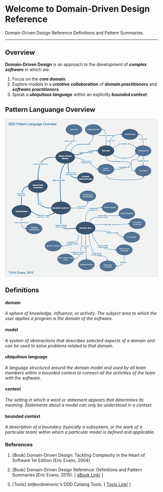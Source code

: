 # **Welcome to Domain-Driven Design Reference**

Domain-Driven Design Reference Definitions and Pattern Summaries.

---

## **Overview**

**Domain-Driven Design** is an approach to the development of **_complex software_** in which we:

1.  Focus on the **_core domain_**.
2.  Explore models in a **_creative collaboration_** of **_domain practitioners_** and **_software practitioners_**.
3.  Speak a **_ubiquitous language_** within an explicitly **_bounded context_**.

## **Pattern Languange Overview**

![DDD Pattern Language Overview diagram](../assets/img/ddd-reference/eric-evans-ddd-pattern-language-overview-2015.png)

## **Definitions**

#### **domain**

_A sphere of knowledge, influence, or activity. The subject area to which the user applies a program is the domain of the software._

#### **model**

_A system of abstractions that describes selected aspects of a domain and can be used to solve problems related to that domain._

#### **ubiquitous language**

_A language structured around the domain model and used by all team members within a bounded context to connect all the activities of the team with the software._

#### **context**

_The setting in which a word or statement appears that determines its meaning. Statements about a model can only be understood in a context._

#### **bounded context**

_A description of a boundary (typically a subsystem, or the work of a particular team) within which a particular model is defined and applicable._

### **References**

1. [Book] Domain-Driven Design: Tackling Complexity in the Heart of Software 1st Edition (Eric Evans, 2004)

2. [Book] Domain-Driven Design Reference: Definitions and Pattern Summaries (Eric Evans, 2015). [ [eBook Link!](https://www.domainlanguage.com/product/domain-driven-design-reference/) ]

3. [Tools] zeljkoobrenovic's DDD Catalog Tools. [ [Tools Link!](https://www.zeljkoobrenovic.com/tools/catalogs/?id=ddd) ]
